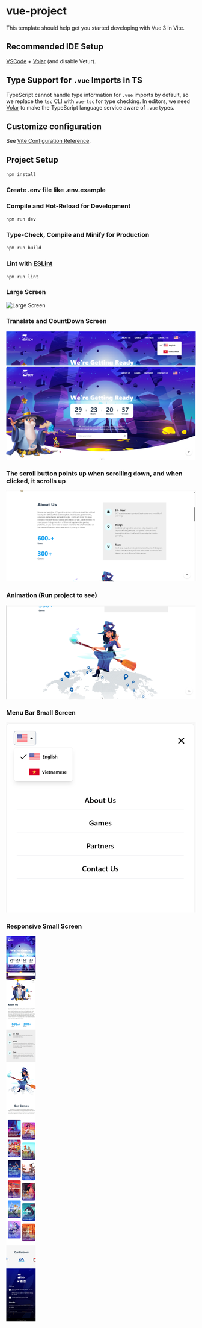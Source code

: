 # vue-project

This template should help get you started developing with Vue 3 in Vite.

## Recommended IDE Setup

[VSCode](https://code.visualstudio.com/) + [Volar](https://marketplace.visualstudio.com/items?itemName=Vue.volar) (and disable Vetur).

## Type Support for `.vue` Imports in TS

TypeScript cannot handle type information for `.vue` imports by default, so we replace the `tsc` CLI with `vue-tsc` for type checking. In editors, we need [Volar](https://marketplace.visualstudio.com/items?itemName=Vue.volar) to make the TypeScript language service aware of `.vue` types.

## Customize configuration

See [Vite Configuration Reference](https://vitejs.dev/config/).

## Project Setup

```sh
npm install
```

### Create .env file like .env.example

### Compile and Hot-Reload for Development

```sh
npm run dev
```

### Type-Check, Compile and Minify for Production

```sh
npm run build
```

### Lint with [ESLint](https://eslint.org/)

```sh
npm run lint
```

### Large Screen

![Large Screen](./public/results/large_screen.png)

### Translate and CountDown Screen

![Translate and Header Screen](./public/results/header.png)
![Translate and Header Scree](./public/results/introview.png)

### The scroll button points up when scrolling down, and when clicked, it scrolls up

![scroll button](./public/results/aboutview.png)

### Animation (Run project to see)

![scroll button](./public/results/animationview.png)

### Menu Bar Small Screen

![Menu Bar](./public/results/menubar_small_screen.png)

### Responsive Small Screen

![Responsive](./public/results/responsive_small.png)
